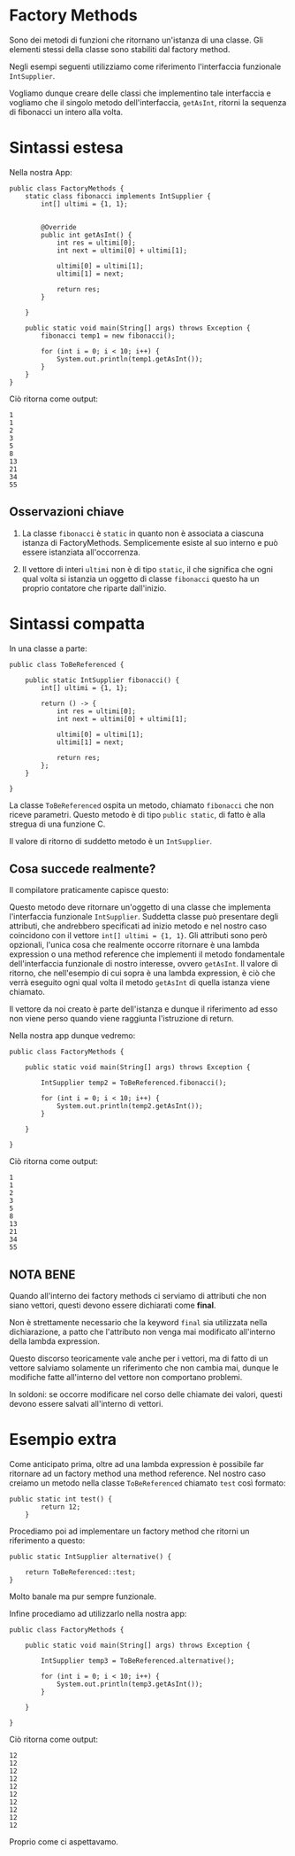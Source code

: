 # Factory Methods

Sono dei metodi di funzioni che ritornano un'istanza di una classe. Gli elementi stessi della classe sono stabiliti dal factory method.

Negli esempi seguenti utilizziamo come riferimento l'interfaccia funzionale `IntSupplier`.

Vogliamo dunque creare delle classi che implementino tale interfaccia e vogliamo che il singolo metodo dell'interfaccia, `getAsInt`, ritorni la sequenza di fibonacci un intero alla volta.

# Sintassi estesa

Nella nostra App:

```
public class FactoryMethods {
    static class fibonacci implements IntSupplier {
        int[] ultimi = {1, 1};
    

        @Override
        public int getAsInt() {
            int res = ultimi[0];
            int next = ultimi[0] + ultimi[1];
    
            ultimi[0] = ultimi[1];
            ultimi[1] = next;
    
            return res;
        }

    }
    
    public static void main(String[] args) throws Exception {
        fibonacci temp1 = new fibonacci();
        
        for (int i = 0; i < 10; i++) {
            System.out.println(temp1.getAsInt());
        }
    }
}
```

Ciò ritorna come output:
```
1
1
2
3
5
8
13
21
34
55
```

## Osservazioni chiave
1) La classe `fibonacci` è `static` in quanto non è associata a ciascuna istanza di FactoryMethods. Semplicemente esiste al suo interno e può essere istanziata all'occorrenza.

2) Il vettore di interi `ultimi` non è di tipo `static`, il che significa che ogni qual volta si istanzia un oggetto di classe `fibonacci` questo ha un proprio contatore che riparte dall'inizio.


# Sintassi compatta
In una classe a parte:
```
public class ToBeReferenced {

    public static IntSupplier fibonacci() {
        int[] ultimi = {1, 1};

        return () -> {
            int res = ultimi[0];
            int next = ultimi[0] + ultimi[1];
    
            ultimi[0] = ultimi[1];
            ultimi[1] = next;
    
            return res;
        };
    }

}
```

La classe `ToBeReferenced` ospita un metodo, chiamato `fibonacci` che non riceve parametri. Questo metodo è di tipo `public static`, di fatto è alla stregua di una funzione C.

Il valore di ritorno di suddetto metodo è un `IntSupplier`.

## Cosa succede realmente?
Il compilatore praticamente capisce questo:

Questo metodo deve ritornare un'oggetto di una classe che implementa l'interfaccia funzionale `IntSupplier`. Suddetta classe può presentare degli attributi, che andrebbero specificati ad inizio metodo e nel nostro caso coincidono con il vettore  `int[] ultimi = {1, 1}`. Gli attributi sono però opzionali, l'unica cosa che realmente occorre ritornare è una lambda expression o una method reference che implementi il metodo fondamentale dell'interfaccia funzionale di nostro interesse, ovvero `getAsInt`. Il valore di ritorno, che nell'esempio di cui sopra è una lambda expression, è ciò che verrà eseguito ogni qual volta il metodo `getAsInt` di quella istanza viene chiamato.

Il vettore da noi creato è parte dell'istanza e dunque il riferimento ad esso non viene perso quando viene raggiunta l'istruzione di return.

Nella nostra app dunque vedremo:

```
public class FactoryMethods {

    public static void main(String[] args) throws Exception {

        IntSupplier temp2 = ToBeReferenced.fibonacci();

        for (int i = 0; i < 10; i++) {
            System.out.println(temp2.getAsInt());
        }

    }

}
```

Ciò ritorna come output:
```
1
1
2
3
5
8
13
21
34
55
```

## NOTA BENE
Quando all'interno dei factory methods ci serviamo di attributi che non siano vettori, questi devono essere dichiarati come **final**.

Non è strettamente necessario che la keyword `final` sia utilizzata nella dichiarazione, a patto che l'attributo non venga mai modificato all'interno della lambda expression.

Questo discorso teoricamente vale anche per i vettori, ma di fatto di un vettore salviamo solamente un riferimento che non cambia mai, dunque le modifiche fatte all'interno del vettore non comportano problemi.

In soldoni: se occorre modificare nel corso delle chiamate dei valori, questi devono essere salvati all'interno di vettori.


# Esempio extra
Come anticipato prima, oltre ad una lambda expression è possibile far ritornare ad un factory method una method reference. Nel nostro caso creiamo un metodo nella classe `ToBeReferenced` chiamato `test` così formato:
```
public static int test() {
        return 12;
    }
```

Procediamo poi ad implementare un factory method che ritorni un riferimento a questo:
```
public static IntSupplier alternative() {

    return ToBeReferenced::test;
}
```

Molto banale ma pur sempre funzionale.

Infine procediamo ad utilizzarlo nella nostra app:
```
public class FactoryMethods {

    public static void main(String[] args) throws Exception {

        IntSupplier temp3 = ToBeReferenced.alternative();

        for (int i = 0; i < 10; i++) {
            System.out.println(temp3.getAsInt());
        }

    }

}
```

Ciò ritorna come output:
```
12
12
12
12
12
12
12
12
12
12
```

Proprio come ci aspettavamo.